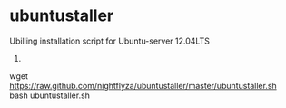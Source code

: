 ubuntustaller
=============

Ubilling installation script for Ubuntu-server 12.04LTS

1. 
wget https://raw.github.com/nightflyza/ubuntustaller/master/ubuntustaller.sh
bash ubuntustaller.sh
